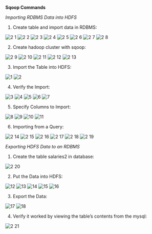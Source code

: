 **Sqoop Commands**

*Importing RDBMS Data into HDFS*

1. Create table and import data in RDBMS:

![2 1](https://user-images.githubusercontent.com/63635471/88174741-6ef9e480-cc42-11ea-8ac1-ef50b5b047b7.png)
![2 2](https://user-images.githubusercontent.com/63635471/88174743-70c3a800-cc42-11ea-9e95-633bce3e055f.png)
![2 3](https://user-images.githubusercontent.com/63635471/88174745-70c3a800-cc42-11ea-9125-52febdbd347f.png)
![2 4](https://user-images.githubusercontent.com/63635471/88174747-715c3e80-cc42-11ea-9b55-7905a89c1477.png)
![2 5](https://user-images.githubusercontent.com/63635471/88174752-728d6b80-cc42-11ea-92e3-47cfe46a4150.png)
![2 6](https://user-images.githubusercontent.com/63635471/88174755-73260200-cc42-11ea-9b59-1c090c6bf237.png)
![2 7](https://user-images.githubusercontent.com/63635471/88174758-73be9880-cc42-11ea-9243-066274fe9a85.png)
![2 8](https://user-images.githubusercontent.com/63635471/88174759-74572f00-cc42-11ea-9a9e-c632767b6875.png)

2. Create hadoop cluster with sqoop:

![2 9](https://user-images.githubusercontent.com/63635471/88174761-75885c00-cc42-11ea-95a8-5ce72360970a.png)
![2 10](https://user-images.githubusercontent.com/63635471/88174764-7620f280-cc42-11ea-9360-c9bf7b805cda.png)
![2 11](https://user-images.githubusercontent.com/63635471/88174765-76b98900-cc42-11ea-8376-ec78a242f1d3.png)
![2 12](https://user-images.githubusercontent.com/63635471/88174770-77eab600-cc42-11ea-9328-28b0c2b604c6.png)
![2 13](https://user-images.githubusercontent.com/63635471/88174773-78834c80-cc42-11ea-985f-b1e91b09f1e2.png)


3. Import the Table into HDFS:

![1](https://user-images.githubusercontent.com/63635471/88174960-c730e680-cc42-11ea-93ca-4ca74f3dd591.PNG)
![2](https://user-images.githubusercontent.com/63635471/88174963-c8faaa00-cc42-11ea-99c2-363f095d8fb4.PNG)

4. Verify the Import:

![3](https://user-images.githubusercontent.com/63635471/88174964-c9934080-cc42-11ea-8b07-cef760a82a1b.PNG)
![4](https://user-images.githubusercontent.com/63635471/88174967-c9934080-cc42-11ea-92c4-a9066dd1c814.PNG)
![5](https://user-images.githubusercontent.com/63635471/88174971-ca2bd700-cc42-11ea-9221-263c60105f53.PNG)
![6](https://user-images.githubusercontent.com/63635471/88174972-cac46d80-cc42-11ea-962d-17875beec2ef.PNG)
![7](https://user-images.githubusercontent.com/63635471/88174973-cb5d0400-cc42-11ea-956b-c39bd43f8352.PNG)

5. Specify Columns to Import:

![8](https://user-images.githubusercontent.com/63635471/88174975-cb5d0400-cc42-11ea-8f6f-575271e6cd0c.PNG)
![9](https://user-images.githubusercontent.com/63635471/88174976-cbf59a80-cc42-11ea-9644-1b96fcd3163b.PNG)
![10](https://user-images.githubusercontent.com/63635471/88174978-cc8e3100-cc42-11ea-9288-85c7ae094dde.PNG)
![11](https://user-images.githubusercontent.com/63635471/88174979-cd26c780-cc42-11ea-8de7-e0b2858e92a9.PNG)

6. Importing from a Query:

![2 14](https://user-images.githubusercontent.com/63635471/88174777-791be300-cc42-11ea-81cb-461241e4ec54.png)
![2 15](https://user-images.githubusercontent.com/63635471/88174780-7a4d1000-cc42-11ea-9b23-3a842d10c1cc.png)
![2 16](https://user-images.githubusercontent.com/63635471/88174791-7c16d380-cc42-11ea-8a32-443e7a90779f.png)
![2 17](https://user-images.githubusercontent.com/63635471/88174795-7caf6a00-cc42-11ea-9ff8-3572de8d32cc.png)
![2 18](https://user-images.githubusercontent.com/63635471/88174802-7e792d80-cc42-11ea-98f2-d14277d8d160.png)
![2 19](https://user-images.githubusercontent.com/63635471/88174803-7faa5a80-cc42-11ea-9e89-f65151f0cc61.png)


*Exporting HDFS Data to an RDBMS*

1. Create the table salaries2 in database:

![2 20](https://user-images.githubusercontent.com/63635471/88174807-8042f100-cc42-11ea-90c5-4f8fea19ebc3.png)

2. Put the Data into HDFS:

![12](https://user-images.githubusercontent.com/63635471/88174980-cd26c780-cc42-11ea-801d-c929ba741922.PNG)
![13](https://user-images.githubusercontent.com/63635471/88174982-cdbf5e00-cc42-11ea-817d-9eb9022904bf.PNG)
![14](https://user-images.githubusercontent.com/63635471/88174983-ce57f480-cc42-11ea-836b-5446a76cef08.PNG)
![15](https://user-images.githubusercontent.com/63635471/88174987-cef08b00-cc42-11ea-9d5f-e36d8c862d2a.PNG)
![16](https://user-images.githubusercontent.com/63635471/88174988-cef08b00-cc42-11ea-9f71-327b164f971a.PNG)

3. Export the Data:

![17](https://user-images.githubusercontent.com/63635471/88174989-cf892180-cc42-11ea-97d5-6c9cf7687f40.PNG)
![18](https://user-images.githubusercontent.com/63635471/88174993-d021b800-cc42-11ea-805e-7eeb77622b84.PNG)

4. Verify it worked by viewing the table’s contents from the mysql:

![2 21](https://user-images.githubusercontent.com/63635471/88174809-81741e00-cc42-11ea-86f6-1d16461a708d.png)

